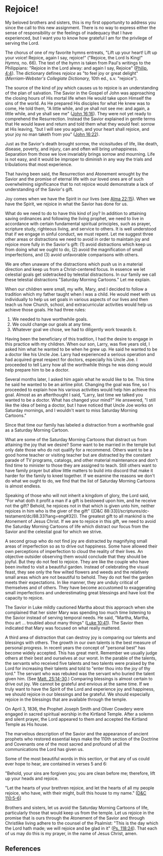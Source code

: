 # Rejoice!

My beloved brothers and sisters, this is my first opportunity to address you
since the call to this new assignment. There is no way to express either the
sense of responsibility or the feelings of inadequacy that I have experienced,
but I want you to know how grateful I am for the privilege of serving the
Lord.

The chorus of one of my favorite hymns entreats, "Lift up your heart! Lift up
your voice! Rejoice, again I say, rejoice!" ("Rejoice, the Lord Is King!"
_Hymns,_ no. 66). The text of the hymn is taken from Paul's writings to the
Philippians: "Rejoice in the Lord alway: and again I say, Rejoice" ([Philip.
4:4](/scriptures/nt/philip/4.4?lang=eng#3)). The dictionary defines _rejoice_
as "to feel joy or great delight" (_Merriam-Webster's Collegiate Dictionary,_
10th ed., s.v. "rejoice").

The source of the kind of joy which causes us to rejoice is an understanding
of the plan of salvation. The Savior in the Gospel of John was approaching the
closing hours of His mortal life when He would take upon Himself the sins of
the world. As He prepared His disciples for what He knew was to come, He told
them, "A little while, and ye shall not see me: and again, a little while, and
ye shall see me" ([John 16:16](/scriptures/nt/john/16.16?lang=eng#15)). They
were not yet ready to comprehend the Resurrection. Instead the Savior
explained in gentle terms that He would leave and return and told them what
they would feel: sorrow at His leaving, "but I will see you again, and your
heart shall rejoice, and your joy no man taketh from you" ([John
16:22](/scriptures/nt/john/16.22?lang=eng#21)).

Just as the Savior's death brought sorrow, the vicissitudes of life, like
death, disease, poverty, and injury, can and often will bring unhappiness.
Separation from those we love invariably brings sorrow and mourning. Life is
not easy, and it would be improper to diminish in any way the trials and
tribulations that most experience.

That having been said, the Resurrection and Atonement wrought by the Savior
and the promise of eternal life with our loved ones are of such overwhelming
significance that to not rejoice would demonstrate a lack of understanding of
the Savior's gift.

Joy comes when we have the Spirit in our lives (see [Alma
22:15](/scriptures/bofm/alma/22.15?lang=eng#14)). When we have the Spirit, we
rejoice in what the Savior has done for us.

What do we need to do to have this kind of joy? In addition to attaining
saving ordinances and following the living prophet, we need to live in
accordance with certain fundamental spiritual principles, such as prayer,
scripture study, righteous living, and service to others. It is well
understood that if we engage in sinful conduct, we must repent. Let me suggest
three other areas or distractions we need to avoid in order to maintain joy
and rejoice more fully in the Savior's gift: (1) avoid distractions which keep
us from doing what we ought to do, (2) avoid the magnification of small
imperfections, and (3) avoid unfavorable comparisons with others.

We are often unaware of the distractions which push us in a material direction
and keep us from a Christ-centered focus. In essence we let celestial goals
get sidetracked by telestial distractions. In our family we call these
telestial distractions "Saturday Morning Cartoons." Let me explain.

When our children were small, my wife, Mary, and I decided to follow a
tradition which my father taught when I was a child. He would meet with us
individually to help us set goals in various aspects of our lives and then
teach us how Church, school, and extracurricular activities would help us
achieve those goals. He had three rules:

  1. We needed to have worthwhile goals. 
  2. We could change our goals at any time. 
  3. Whatever goal we chose, we had to diligently work towards it. 

Having been the beneficiary of this tradition, I had the desire to engage in
this practice with my children. When our son, Larry, was five years old, I
asked him what he wanted to be when he grew up. He said he wanted to be a
doctor like his Uncle Joe. Larry had experienced a serious operation and had
acquired great respect for doctors, especially his Uncle Joe. I proceeded to
tell Larry how all the worthwhile things he was doing would help prepare him
to be a doctor.

Several months later, I asked him again what he would like to be. This time he
said he wanted to be an airline pilot. Changing the goal was fine, so I
proceeded to explain how his various activities would help him achieve this
goal. Almost as an afterthought I said, "Larry, last time we talked you wanted
to be a doctor. What has changed your mind?" He answered, "I still like the
idea of being a doctor, but I have noticed that Uncle Joe works on Saturday
mornings, and I wouldn't want to miss Saturday Morning Cartoons."

Since that time our family has labeled a distraction from a worthwhile goal as
a Saturday Morning Cartoon.

What are some of the Saturday Morning Cartoons that distract us from attaining
the joy that we desire? Some want to be married in the temple but only date
those who do not qualify for a recommend. Others want to be a good home
teacher or visiting teacher but are distracted by the constant parade of TV
programs, catalogs, and other material maintenance and don't find time to
minister to those they are assigned to teach. Still others want to have family
prayer but allow little matters to build into discord that make it harder for
the family to kneel together. If we examine the reasons we don't do what we
ought to do, we find that the list of Saturday Morning Cartoons is almost
endless.

Speaking of those who will not inherit a kingdom of glory, the Lord said, "For
what doth it profit a man if a gift is bestowed upon him, and he receive not
the gift? Behold, he rejoices not in that which is given unto him, neither
rejoices in him who is the giver of the gift" ([D&amp;C 88:33](/scriptures/dc-
testament/dc/88.33?lang=eng#32)). The greatest gift to all mankind is the
Atonement of Jesus Christ. If we are to rejoice in this gift, we need to avoid
the Saturday Morning Cartoons of life which distract our focus from the Savior
and the celestial goal for which we strive.

A second group who do not find joy are distracted by magnifying small areas of
imperfection so as to drive out happiness. Some have allowed their own
perceptions of imperfection to cloud the reality of their lives. An objective
outsider observing them would conclude that they should be joyful. But they do
not feel to rejoice. They are like the couple who have been invited to visit a
beautiful garden. Instead of celebrating the visual feast, they see only the
few wilted flowers and weeds and the relatively small areas which are not
beautiful to behold. They do not feel the garden meets their expectations. In
like manner, they are unduly critical of themselves and of others. They have
become accustomed to exaggerating small imperfections and underestimating
great blessings and have lost the capacity to rejoice.

The Savior in Luke mildly cautioned Martha about this approach when she
complained that her sister Mary was spending too much time listening to the
Savior instead of serving temporal needs. He said, "Martha, Martha, thou art ...
troubled about many things" ([Luke
10:41](/scriptures/nt/luke/10.41?lang=eng#40)). The Savior then indicated that
Mary was focused on what really mattered.

A third area of distraction that can destroy joy is comparing our talents and
blessings with others. The growth in our own talents is the best measure of
personal progress. In recent years the concept of "personal best" has become
widely accepted. This has great merit. Remember we usually judge others at
their best and ourselves at our worst. In the parable of the talents, the
servants who received five talents and two talents were praised by the Lord
for increasing their talents and told to "enter thou into the joy of thy
lord." The servant who was rebuked was the servant who buried the talent given
him. (See [Matt. 25:14-30](/scriptures/nt/matt/25.14-30?lang=eng#13).)
Comparing blessings is almost certain to drive out joy. We cannot be grateful
and envious at the same time. If we truly want to have the Spirit of the Lord
and experience joy and happiness, we should rejoice in our blessings and be
grateful. We should especially rejoice in the blessings that are available
through the temple.

On April 3, 1836, the Prophet Joseph Smith and Oliver Cowdery were engaged in
sacred spiritual worship in the Kirtland Temple. After a solemn and silent
prayer, the Lord appeared to them and accepted the Kirtland Temple as His
house.

The marvelous description of the Savior and the appearance of ancient prophets
who restored essential keys make the 110th section of the Doctrine and
Covenants one of the most sacred and profound of all the communications the
Lord has given us.

Some of the most beautiful words in this section, or that any of us could ever
hope to hear, are contained in verses 5 and 6:

"Behold, your sins are forgiven you; you are clean before me; therefore, lift
up your heads and rejoice.

"Let the hearts of your brethren rejoice, and let the hearts of all my people
rejoice, who have, with their might, built this house to my name." [[D&amp;C
110:5-6](/scriptures/dc-testament/dc/110.5-6?lang=eng#4)]

Brothers and sisters, let us avoid the Saturday Morning Cartoons of life,
particularly those that would keep us from the temple. Let us rejoice in the
promise that is ours through the Atonement of the Savior and through
Christlike living adhere to the counsel of the Psalmist: "This is the day
which the Lord hath made; we will rejoice and be glad in it" ([Ps.
118:24](/scriptures/ot/ps/118.24?lang=eng#23)). That each of us may do this is
my prayer, in the name of Jesus Christ, amen.

## References

